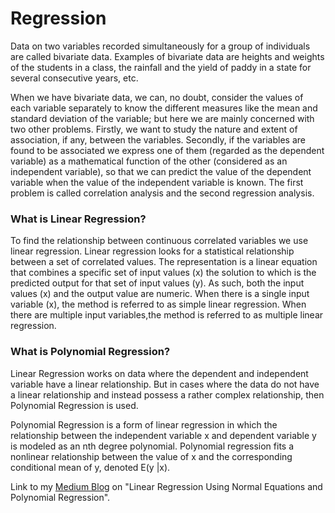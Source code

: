 # Regression
Data on two variables recorded simultaneously for a group of individuals are called bivariate data. Examples of bivariate data are heights and weights of the students in a class, the rainfall and the yield of paddy in a state for several consecutive years, etc.

When we have bivariate data, we can, no doubt, consider the values of each variable separately to know the different measures like the mean and standard deviation of the variable; but here we are mainly concerned with two other problems.
Firstly, we want to study the nature and extent of association, if any, between the variables. Secondly, if the variables are found to be associated we express one of them (regarded as the dependent variable) as a mathematical function of the other (considered as an independent variable), so that we can predict the value of the dependent variable when the value of the independent variable is known. The first problem is called correlation analysis and the second regression analysis. 

### What is Linear Regression?
To find the relationship between continuous correlated variables we use linear regression. Linear regression looks for a statistical  relationship between a set of correlated values. The representation is a linear equation that combines a specific set of input values (x) the solution to which is the predicted output for that set of input values (y). As such, both the input values (x) and the output value are numeric. When there is a single input variable (x), the method is referred to as simple linear regression. When there are multiple input variables,the method is referred to as multiple linear regression.



### What is Polynomial Regression?
Linear Regression works on data where the dependent and independent variable have a linear relationship. But in cases where the data do not have a linear relationship and instead possess a rather complex relationship, then Polynomial Regression is used.

Polynomial Regression is a form of linear regression in which the relationship between the independent variable x and dependent variable y is modeled as an nth degree polynomial. Polynomial regression fits a nonlinear relationship between the value of x and the corresponding conditional mean of y, denoted E(y |x).

Link to my [Medium Blog](https://medium.com/@rajwritanath/linear-regression-using-normal-equations-3c972cb77c74) on "Linear Regression Using Normal Equations and Polynomial Regression".
